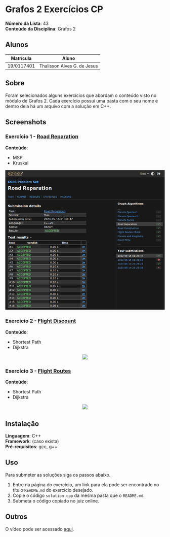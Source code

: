 # Grafos 2 Exercícios CP

**Número da Lista**: 43<br>
**Conteúdo da Disciplina**: Grafos 2<br>

## Alunos
|Matrícula | Aluno |
| -- | -- |
| 19/0117401  |  Thalisson Alves G. de Jesus |

## Sobre 
Foram selecionados alguns exercícios que abordam o conteúdo visto no módulo de Grafos 2. Cada exercício possui uma pasta com o seu nome e dentro dela há um arquivo com a solução em C++.

## Screenshots

### Exercício 1 - [Road Reparation](./Read-Reparation/)

**Conteúdo**:
- MSP
- Kruskal

<center>

![](./assets/Road-Reparation.png)
</center>

### Exercício 2 - [Flight Discount](./Flight-Discount/)

**Conteúdo**:
- Shortest Path
- Dijkstra

<center>

![](./assets/Flight-Discount)
</center>

### Exercício 3 - [Flight Routes](./Flight-Routes/)
**Conteúdo**:
- Shortest Path
- Dijkstra

<center>

![](./assets/Flight-Routes)
</center>

## Instalação 
**Linguagem**: C++<br>
**Framework**: (caso exista)<br>
**Pré-requisitos**: gcc, g++

## Uso 

Para submeter as soluções siga os passos abaixo.

1. Entre na página do exercício, um link para ela pode ser encontrado no título `README.md` do exercício desejado.
2. Copie o código `solution.cpp` da mesma pasta que o `README.md`.
3. Submeta o código copiado no juiz online.

## Outros 

O vídeo pode ser acessado [aqui](video.mp4).
